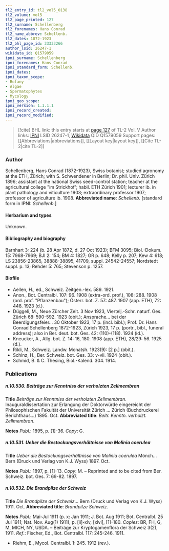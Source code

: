 ```yaml
---
tl2_entry_id: tl2_vol5_0138
tl2_volume: vol5
tl2_page_printed: 127
tl2_surname: Schellenberg
tl2_forenames: Hans Conrad
tl2_name_abbrev: Schellenb.
tl2_dates: 1872-1923
tl2_bhl_page_id: 33333266
author_lsid: 26247-1
wikidata_id: Q1579059
ipni_surname: Schellenberg
ipni_forenames: Hans Conrad
ipni_standard_form: Schellenb.
ipni_dates: 
ipni_taxon_scope: 
- Botany
- Algae
- Spermatophytes
- Mycology
ipni_geo_scope: 
ipni_version: 1.1.1.1
ipni_record_created: 
ipni_record_modified:
---
```


> [!cite] BHL link: this entry starts at [page 127](https://www.biodiversitylibrary.org/page/33333266) of TL-2 Vol. V
> Author links: [IPNI](https://www.ipni.org/a/26247-1) LSID 26247-1, [Wikidata](https://www.wikidata.org/wiki/Q1579059) QID Q1579059
> Support pages: [[Abbreviations|abbreviations]], [[Layout key|layout key]], [[Cite TL-2|cite TL-2]]

### Author

Schellenberg, Hans Conrad (1872-1923), Swiss botanist; studied agronomy at the ETH, Zürich; with S. Schwendener in Berlin; Dr. phil. Univ. Zürich 1896; assistant at the national Swiss seed-control station; teacher at the agricultural college "im Strickhof'; habil. ETH Zürich 1901; lecturer ib. in plant pathology and viticulture 1903; extraordinary professor 1907; professor of agriculture ib. 1908. 
**Abbreviated name**: *Schellenb.* \[standard form in IPNI: *Schellenb.*\]

#### Herbarium and types

Unknown.

#### Bibliography and biography

Barnhart 3: 224 (b. 28 Apr 1872, d. 27 Oct 1923); BFM 3095; Biol.-Dokum. 15: 7968-7969; BJI 2: 154; BM 4: 1827; GR p. 648; Kelly p. 207; Kew 4: 618; LS 23856-23865, 38888-38895, 41709, suppl. 24542-24557; Nordstedt suppl. p. 13; Rehder 5: 765; Stevenson p. 1257.

#### Biofile

- Aellen, H., ed., Schweiz. Zeitgen.-lex. 589. 1921.
- Anon., Bot. Centralbl. 107: 96. 1908 (extra-ord. prof.), 108: 288. 1908 (ord. prof. "Pflanzenbau"); Österr. bot. Z. 57: 487. 1907 (app. ETH), 72: 448. 1923 (d.).
- Düggeli, M., Neue Zürcher Zeit. 3 Nov 1923, Viertelj.-Schr. naturf. Ges. Zürich 68: 590-592. 1923 (obit.); Ansprache... bei der Beerdigungsfeier... 30 Oktober 1923, 17 p. (incl. bibl.); Prof. Dr. Hans Conrad Schellenberg 1872-1923, Zürich 1923, 17 p. (portr., bibl., funeral address); also in Ber. deut. bot. Ges. 42: (110)-(118). 1924 (id.).
- Kneucker, A., Allg. bot. Z. 14: 16, 180. 1908 (app. ETH), 28/29: 56. 1925 (d.).
- Rikli, M., Schweiz. Landw. Monatsh. 1923(9): \[2 p.\] (obit.).
- Schinz, H., Ber. Schweiz. bot. Ges. 33: v-vii. 1924 (obit.).
- Schmid, B. & C. Thesing, Biol.-Kalend. 304. 1914.

### Publications

##### n.10.530. Beiträge zur Kenntniss der verholzten Zellmembran

**Title**
*Beiträge zur Kenntniss der verholzten Zellmembran*. Inauguraldissertation zur Erlangung der Doktorwürde eingereicht der Philosophischen Fakultät der Universität Zürich ... Zürich (Buchdruckerei Berichthaus...) 1895. Oct.
**Abbreviated title**: *Beitr. Kenntn. verholzt. Zellmembran*.

**Notes**
*Publ*.: 1895, p. \[1\]-36. *Copy*: G.

##### n.10.531. Ueber die Bestockungsverhältnisse von Molinia coerulea

**Title**
*Ueber die Bestockungsverhältnisse von Molinia coerulea* Mönch... Bern (Druck und Verlag von K.J. Wyss) 1897. Oct.

**Notes**
*Publ*.: 1897, p. \[1\]-13. *Copy*: M. – Reprinted and to be cited from Ber. Schweiz. bot. Ges. 7: 69-82. 1897.

##### n.10.532. Die Brandpilze der Schweiz

**Title**
*Die Brandpilze der Schweiz*... Bern (Druck und Verlag von K.J. Wyss) 1911. Oct.
**Abbreviated title**: *Brandpilze Schweiz*.

**Notes**
*Publ*.: Mai-Jul 1911 (p. x: Jan 1911; J. Bot. Aug 1911; Bot. Centralbl. 25 Jul 1911; Nat. Nov. Aug(1) 1911), p. \[ii\]-xlv, \[xlvi\], \[1\]-180. *Copies*: BR, FH, G, M, MICH, NY, USDA. – Beiträge zur Kryptogamenflora der Schweiz 3(2), 1911.
*Ref*.: Fischer, Ed., Bot. Centralbl. 117: 245-246. 1911.
- Riehm, E., Mycol. Centralbl. 1: 245. 1912 (rev.).

